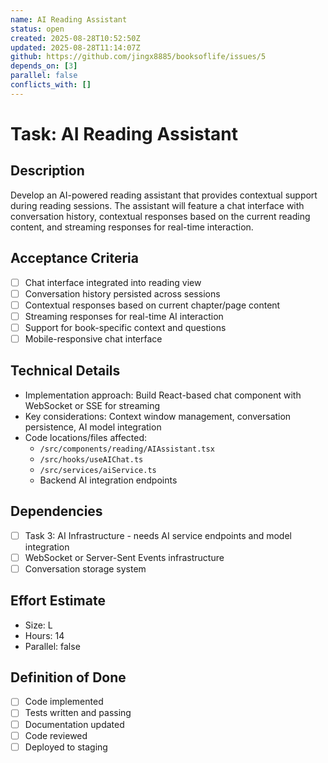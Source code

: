 ```yaml
---
name: AI Reading Assistant
status: open
created: 2025-08-28T10:52:50Z
updated: 2025-08-28T11:14:07Z
github: https://github.com/jingx8885/booksoflife/issues/5
depends_on: [3]
parallel: false
conflicts_with: []
---
```


# Task: AI Reading Assistant

## Description
Develop an AI-powered reading assistant that provides contextual support during reading sessions. The assistant will feature a chat interface with conversation history, contextual responses based on the current reading content, and streaming responses for real-time interaction.

## Acceptance Criteria
- [ ] Chat interface integrated into reading view
- [ ] Conversation history persisted across sessions
- [ ] Contextual responses based on current chapter/page content
- [ ] Streaming responses for real-time AI interaction
- [ ] Support for book-specific context and questions
- [ ] Mobile-responsive chat interface

## Technical Details
- Implementation approach: Build React-based chat component with WebSocket or SSE for streaming
- Key considerations: Context window management, conversation persistence, AI model integration
- Code locations/files affected: 
  - `/src/components/reading/AIAssistant.tsx`
  - `/src/hooks/useAIChat.ts`
  - `/src/services/aiService.ts`
  - Backend AI integration endpoints

## Dependencies
- [ ] Task 3: AI Infrastructure - needs AI service endpoints and model integration
- [ ] WebSocket or Server-Sent Events infrastructure
- [ ] Conversation storage system

## Effort Estimate
- Size: L
- Hours: 14
- Parallel: false

## Definition of Done
- [ ] Code implemented
- [ ] Tests written and passing
- [ ] Documentation updated
- [ ] Code reviewed
- [ ] Deployed to staging
